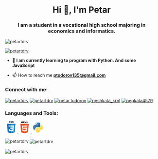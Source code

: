 <h1 align="center">Hi 👋, I'm Petar</h1>
<h3 align="center">I am a student in a vocational high school majoring in economics and informatics.</h3>

<p align="left"> <img src="https://komarev.com/ghpvc/?username=petartdrv&label=Profile%20views&color=0e75b6&style=flat" alt="petartdrv" /> </p>

<p align="left"> <a href="https://github.com/ryo-ma/github-profile-trophy"><img src="https://github-profile-trophy.vercel.app/?username=petartdrv" alt="petartdrv" /></a> </p>

- 🌱 **I am currently learning to program with Python. And some JavaScript**

- 📫 How to reach me **ptodorov135@gmail.com**

<h3 align="left">Connect with me:</h3>
<p align="left">
<a href="https://dev.to/petartdrv" target="blank"><img align="center" src="https://raw.githubusercontent.com/rahuldkjain/github-profile-readme-generator/master/src/images/icons/Social/devto.svg" alt="petartdrv" height="30" width="40" /></a>
<a href="https://linkedin.com/in/petartdrv" target="blank"><img align="center" src="https://raw.githubusercontent.com/rahuldkjain/github-profile-readme-generator/master/src/images/icons/Social/linked-in-alt.svg" alt="petartdrv" height="30" width="40" /></a>
<a href="https://fb.com/petar.todorov" target="blank"><img align="center" src="https://raw.githubusercontent.com/rahuldkjain/github-profile-readme-generator/master/src/images/icons/Social/facebook.svg" alt="petar.todorov" height="30" width="40" /></a>
<a href="https://instagram.com/peshkata_krnl" target="blank"><img align="center" src="https://raw.githubusercontent.com/rahuldkjain/github-profile-readme-generator/master/src/images/icons/Social/instagram.svg" alt="peshkata_krnl" height="30" width="40" /></a>
<a href="https://www.youtube.com/c/pepkata4579" target="blank"><img align="center" src="https://raw.githubusercontent.com/rahuldkjain/github-profile-readme-generator/master/src/images/icons/Social/youtube.svg" alt="pepkata4579" height="30" width="40" /></a>
</p>

<h3 align="left">Languages and Tools:</h3>
<p align="left"> <a href="https://www.w3schools.com/css/" target="_blank" rel="noreferrer"> <img src="https://raw.githubusercontent.com/devicons/devicon/master/icons/css3/css3-original-wordmark.svg" alt="css3" width="40" height="40"/> </a> <a href="https://www.w3.org/html/" target="_blank" rel="noreferrer"> <img src="https://raw.githubusercontent.com/devicons/devicon/master/icons/html5/html5-original-wordmark.svg" alt="html5" width="40" height="40"/> </a> <a  src="https://raw.githubusercontent.com/devicons/devicon/master/icons/javascript/javascript-original.svg" alt="javascript" width="40" height="40"/> </a> <a href="https://www.python.org" target="_blank" rel="noreferrer"> <img src="https://raw.githubusercontent.com/devicons/devicon/master/icons/python/python-original.svg" alt="python" width="40" height="40"/> </a> </p>

<p><img align="left" src="https://github-readme-stats.vercel.app/api/top-langs?username=petartdrv&show_icons=true&locale=en&layout=compact" alt="petartdrv" /></p>

<p>&nbsp;<img align="center" src="https://github-readme-stats.vercel.app/api?username=petartdrv&show_icons=true&locale=en" alt="petartdrv" /></p>

<p><img align="center" src="https://github-readme-streak-stats.herokuapp.com/?user=petartdrv&" alt="petartdrv" /></p>
